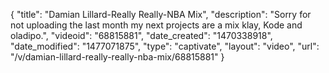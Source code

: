 {
    "title": "Damian Lillard-Really Really-NBA Mix",
    "description": "Sorry for not uploading the last month my next projects are a mix klay, Kode and oladipo.",
    "videoid": "68815881",
    "date_created": "1470338918",
    "date_modified": "1477071875",
    "type": "captivate",
    "layout": "video",
    "url": "\/v\/damian-lillard-really-really-nba-mix\/68815881"
}
